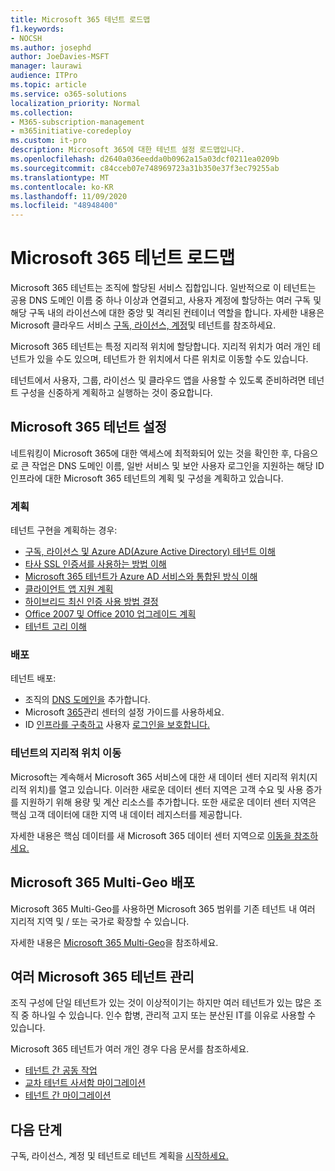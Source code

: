 ```yaml
---
title: Microsoft 365 테넌트 로드맵
f1.keywords:
- NOCSH
ms.author: josephd
author: JoeDavies-MSFT
manager: laurawi
audience: ITPro
ms.topic: article
ms.service: o365-solutions
localization_priority: Normal
ms.collection:
- M365-subscription-management
- m365initiative-coredeploy
ms.custom: it-pro
description: Microsoft 365에 대한 테넌트 설정 로드맵입니다.
ms.openlocfilehash: d2640a036eedda0b0962a15a03dcf0211ea0209b
ms.sourcegitcommit: c84cceb07e748969723a31b350e37f3ec79255ab
ms.translationtype: MT
ms.contentlocale: ko-KR
ms.lasthandoff: 11/09/2020
ms.locfileid: "48948400"
---
```

# <a name="tenant-roadmap-for-microsoft-365"></a>Microsoft 365 테넌트 로드맵

Microsoft 365 테넌트는 조직에 할당된 서비스 집합입니다. 일반적으로 이 테넌트는 공용 DNS 도메인 이름 중 하나 이상과 연결되고, 사용자 계정에 할당하는 여러 구독 및 해당 구독 내의 라이선스에 대한 중앙 및 격리된 컨테이너 역할을 합니다. 자세한 내용은 Microsoft 클라우드 서비스 [구독, 라이선스, 계정](subscriptions-licenses-accounts-and-tenants-for-microsoft-cloud-offerings.md)및 테넌트를 참조하세요.

Microsoft 365 테넌트는 특정 지리적 위치에 할당합니다. 지리적 위치가 여러 개인 테넌트가 있을 수도 있으며, 테넌트가 한 위치에서 다른 위치로 이동할 수도 있습니다.

테넌트에서 사용자, 그룹, 라이선스 및 클라우드 앱을 사용할 수 있도록 준비하려면 테넌트 구성을 신중하게 계획하고 실행하는 것이 중요합니다.

## <a name="set-up-your-microsoft-365-tenant"></a>Microsoft 365 테넌트 설정

네트워킹이 Microsoft 365에 대한 액세스에 최적화되어 있는 것을 확인한 후, 다음으로 큰 작업은 DNS 도메인 이름, 일반 서비스 및 보안 사용자 로그인을 지원하는 해당 ID 인프라에 대한 Microsoft 365 테넌트의 계획 및 구성을 계획하고 있습니다.

### <a name="plan"></a>계획

테넌트 구현을 계획하는 경우:

- [구독, 라이선스 및 Azure AD(Azure Active Directory) 테넌트 이해](subscriptions-licenses-accounts-and-tenants-for-microsoft-cloud-offerings.md)
- [타사 SSL 인증서를 사용하는 방법 이해](plan-for-third-party-ssl-certificates.md)
- [Microsoft 365 테넌트가 Azure AD 서비스와 통합된 방식 이해](integrated-apps-and-azure-ads.md)
- [클라이언트 앱 지원 계획](microsoft-365-client-support-certificate-based-authentication.md)
- [하이브리드 최신 인증 사용 방법 결정](hybrid-modern-auth-overview.md)
- [Office 2007 및 Office 2010 업그레이드 계획](plan-upgrade-previous-versions-office.md)
- [테넌트 고리 이해](microsoft-365-tenant-isolation-overview.md)

### <a name="deploy"></a>배포

테넌트 배포: 

- 조직의 [DNS 도메인을](https://docs.microsoft.com/microsoft-365/admin/setup/add-domain) 추가합니다.
- Microsoft [365](setup-guides-for-microsoft-365.md)관리 센터의 설정 가이드를 사용하세요.
- ID [인프라를 구축하고](identity-roadmap-microsoft-365.md) 사용자 [로그인을 보호합니다.](microsoft-365-secure-sign-in.md)

### <a name="move-a-tenants-geographic-locations"></a>테넌트의 지리적 위치 이동

Microsoft는 계속해서 Microsoft 365 서비스에 대한 새 데이터 센터 지리적 위치(지리적 위치)를 열고 있습니다. 이러한 새로운 데이터 센터 지역은 고객 수요 및 사용 증가를 지원하기 위해 용량 및 계산 리소스를 추가합니다. 또한 새로운 데이터 센터 지역은 핵심 고객 데이터에 대한 지역 내 데이터 레지스터를 제공합니다.

자세한 내용은 핵심 데이터를 새 Microsoft 365 데이터 센터 지역으로 [이동을 참조하세요.](moving-data-to-new-datacenter-geos.md)


## <a name="deploy-microsoft-365-multi-geo"></a>Microsoft 365 Multi-Geo 배포

Microsoft 365 Multi-Geo를 사용하면 Microsoft 365 범위를 기존 테넌트 내 여러 지리적 지역 및 / 또는 국가로 확장할 수 있습니다.

자세한 내용은 [Microsoft 365 Multi-Geo](microsoft-365-multi-geo.md)을 참조하세요.

## <a name="manage-multiple-microsoft-365-tenants"></a>여러 Microsoft 365 테넌트 관리 

조직 구성에 단일 테넌트가 있는 것이 이상적이기는 하지만 여러 테넌트가 있는 많은 조직 중 하나일 수 있습니다. 인수 합병, 관리적 고지 또는 분산된 IT를 이유로 사용할 수 있습니다.

Microsoft 365 테넌트가 여러 개인 경우 다음 문서를 참조하세요.

- [테넌트 간 공동 작업](microsoft-365-inter-tenant-collaboration.md)
- [교차 테넌트 사서함 마이그레이션](cross-tenant-mailbox-migration.md)
- [테넌트 간 마이그레이션](microsoft-365-tenant-to-tenant-migrations.md)

## <a name="next-step"></a>다음 단계

구독, 라이선스, 계정 및 테넌트로 테넌트 계획을 [시작하세요.](subscriptions-licenses-accounts-and-tenants-for-microsoft-cloud-offerings.md)
